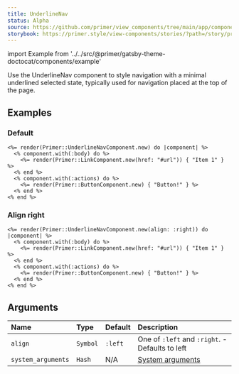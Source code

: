```yaml
---
title: UnderlineNav
status: Alpha
source: https://github.com/primer/view_components/tree/main/app/components/primer/underline_nav_component.rb
storybook: https://primer.style/view-components/stories/?path=/story/primer-underline-nav-component
---
```


import Example from '../../src/@primer/gatsby-theme-doctocat/components/example'

<!-- Warning: AUTO-GENERATED file, do not edit. Add code comments to your Ruby instead <3 -->

Use the UnderlineNav component to style navigation with a minimal
underlined selected state, typically used for navigation placed at the top
of the page.

## Examples

### Default

<Example src="<nav class='UnderlineNav '>  <ul class='UnderlineNav-body list-style-none '>        <a href='#url'>Item 1</a></ul>        <button type='button' class='btn '>Button!</button></nav>" />

```erb
<%= render(Primer::UnderlineNavComponent.new) do |component| %>
  <% component.with(:body) do %>
    <%= render(Primer::LinkComponent.new(href: "#url")) { "Item 1" } %>
  <% end %>
  <% component.with(:actions) do %>
    <%= render(Primer::ButtonComponent.new) { "Button!" } %>
  <% end %>
<% end %>
```

### Align right

<Example src="<nav class='UnderlineNav UnderlineNav--right '>        <button type='button' class='btn '>Button!</button>  <ul class='UnderlineNav-body list-style-none '>        <a href='#url'>Item 1</a></ul></nav>" />

```erb
<%= render(Primer::UnderlineNavComponent.new(align: :right)) do |component| %>
  <% component.with(:body) do %>
    <%= render(Primer::LinkComponent.new(href: "#url")) { "Item 1" } %>
  <% end %>
  <% component.with(:actions) do %>
    <%= render(Primer::ButtonComponent.new) { "Button!" } %>
  <% end %>
<% end %>
```

## Arguments

| Name | Type | Default | Description |
| :- | :- | :- | :- |
| `align` | `Symbol` | `:left` | One of `:left` and `:right`. - Defaults to left |
| `system_arguments` | `Hash` | N/A | [System arguments](/system-arguments) |
